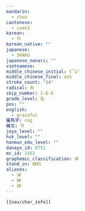```yaml
---
mandarin:
  - chuò
cantonese:
  - coek3
korean:
  - 작
korean_native: ""
japanese:
  - SHAKU
japanese_nanori: ""
vietnamese:
middle_chinese_initial: t͡ɕʰ
middle_chinese_final: ɨɐk
stroke_count: "14"
radical: 糸
skip_number: 1-6-8
grade_level: 名
pos: ""
english:
  - graceful
羅馬字: cag
韓文: 착
joyo_level: ""
hsk_level: ""
hanmun_edu_level: ""
danayo_id: 8751
mc_id: 3162
graphemic_classification: 卓
stand_in: 綽約
aliases:
  - 淖
  - 婥
  - 绰
---
```

```meta-bind-embed
[[nav/char_info]]
```
